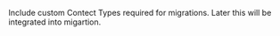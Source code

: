 <p>Include custom Contect Types required for migrations. Later this will be integrated into migartion.</p>
